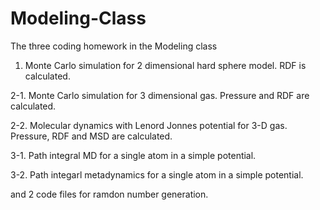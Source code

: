 # Modeling-Class
The three coding homework in the Modeling class

1. Monte Carlo simulation for 2 dimensional hard sphere model. RDF is calculated.

2-1. Monte Carlo simulation for 3 dimensional gas. Pressure and RDF are calculated.

2-2. Molecular dynamics with Lenord Jonnes potential for 3-D gas. Pressure, RDF and MSD are calculated.

3-1. Path integral MD for a single atom in a simple potential. 

3-2. Path integarl metadynamics for a single atom in a simple potential.

and 2 code files for ramdon number generation.
